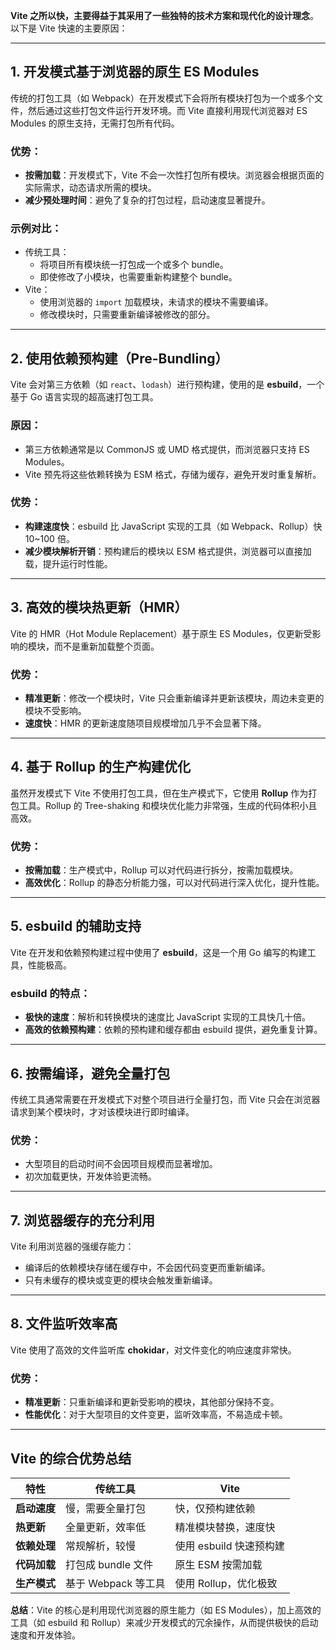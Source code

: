 **Vite 之所以快，主要得益于其采用了一些独特的技术方案和现代化的设计理念**。以下是 Vite 快速的主要原因：

------

## **1. 开发模式基于浏览器的原生 ES Modules**

传统的打包工具（如 Webpack）在开发模式下会将所有模块打包为一个或多个文件，然后通过这些打包文件运行开发环境。而 Vite 直接利用现代浏览器对 ES Modules 的原生支持，无需打包所有代码。

### **优势：**

- **按需加载**：开发模式下，Vite 不会一次性打包所有模块。浏览器会根据页面的实际需求，动态请求所需的模块。
- **减少预处理时间**：避免了复杂的打包过程，启动速度显著提升。

### **示例对比：**

- 传统工具：
  - 将项目所有模块统一打包成一个或多个 bundle。
  - 即使修改了小模块，也需要重新构建整个 bundle。
- Vite：
  - 使用浏览器的 `import` 加载模块，未请求的模块不需要编译。
  - 修改模块时，只需要重新编译被修改的部分。

------

## **2. 使用依赖预构建（Pre-Bundling）**

Vite 会对第三方依赖（如 `react`、`lodash`）进行预构建，使用的是 **esbuild**，一个基于 Go 语言实现的超高速打包工具。

### **原因：**

- 第三方依赖通常是以 CommonJS 或 UMD 格式提供，而浏览器只支持 ES Modules。
- Vite 预先将这些依赖转换为 ESM 格式，存储为缓存，避免开发时重复解析。

### **优势：**

- **构建速度快**：esbuild 比 JavaScript 实现的工具（如 Webpack、Rollup）快 10~100 倍。
- **减少模块解析开销**：预构建后的模块以 ESM 格式提供，浏览器可以直接加载，提升运行时性能。

------

## **3. 高效的模块热更新（HMR）**

Vite 的 HMR（Hot Module Replacement）基于原生 ES Modules，仅更新受影响的模块，而不是重新加载整个页面。

### **优势：**

- **精准更新**：修改一个模块时，Vite 只会重新编译并更新该模块，周边未变更的模块不受影响。
- **速度快**：HMR 的更新速度随项目规模增加几乎不会显著下降。

------

## **4. 基于 Rollup 的生产构建优化**

虽然开发模式下 Vite 不使用打包工具，但在生产模式下，它使用 **Rollup** 作为打包工具。Rollup 的 Tree-shaking 和模块优化能力非常强，生成的代码体积小且高效。

### **优势：**

- **按需加载**：生产模式中，Rollup 可以对代码进行拆分，按需加载模块。
- **高效优化**：Rollup 的静态分析能力强，可以对代码进行深入优化，提升性能。

------

## **5. esbuild 的辅助支持**

Vite 在开发和依赖预构建过程中使用了 **esbuild**，这是一个用 Go 编写的构建工具，性能极高。

### **esbuild 的特点：**

- **极快的速度**：解析和转换模块的速度比 JavaScript 实现的工具快几十倍。
- **高效的依赖预构建**：依赖的预构建和缓存都由 esbuild 提供，避免重复计算。

------

## **6. 按需编译，避免全量打包**

传统工具通常需要在开发模式下对整个项目进行全量打包，而 Vite 只会在浏览器请求到某个模块时，才对该模块进行即时编译。

### **优势：**

- 大型项目的启动时间不会因项目规模而显著增加。
- 初次加载更快，开发体验更流畅。

------

## **7. 浏览器缓存的充分利用**

Vite 利用浏览器的强缓存能力：

- 编译后的依赖模块存储在缓存中，不会因代码变更而重新编译。
- 只有未缓存的模块或变更的模块会触发重新编译。

------

## **8. 文件监听效率高**

Vite 使用了高效的文件监听库 **chokidar**，对文件变化的响应速度非常快。

### **优势：**

- **精准更新**：只重新编译和更新受影响的模块，其他部分保持不变。
- **性能优化**：对于大型项目的文件变更，监听效率高，不易造成卡顿。

------

## **Vite 的综合优势总结**

| 特性         | 传统工具            | Vite                    |
| ------------ | ------------------- | ----------------------- |
| **启动速度** | 慢，需要全量打包    | 快，仅预构建依赖        |
| **热更新**   | 全量更新，效率低    | 精准模块替换，速度快    |
| **依赖处理** | 常规解析，较慢      | 使用 esbuild 快速预构建 |
| **代码加载** | 打包成 bundle 文件  | 原生 ESM 按需加载       |
| **生产模式** | 基于 Webpack 等工具 | 使用 Rollup，优化极致   |

**总结**：Vite 的核心是利用现代浏览器的原生能力（如 ES Modules），加上高效的工具（如 esbuild 和 Rollup）来减少开发模式的冗余操作，从而提供极快的启动速度和开发体验。